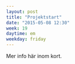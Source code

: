 ```yaml
---
layout: post
title: "Projektstart"
date: "2015-05-08 12:30"
week: 19
daytime: em
weekday: friday
---
```


Mer info här inom kort.
